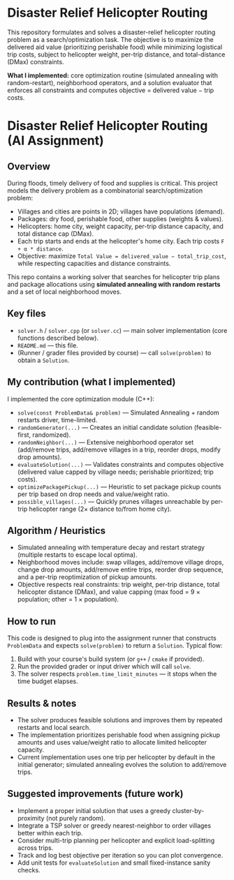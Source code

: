 # Disaster Relief Helicopter Routing

This repository formulates and solves a disaster-relief helicopter routing problem as a search/optimization task. The objective is to maximize the delivered aid value (prioritizing perishable food) while minimizing logistical trip costs, subject to helicopter weight, per-trip distance, and total-distance (DMax) constraints.

**What I implemented:** core optimization routine (simulated annealing with random-restart), neighborhood operators, and a solution evaluator that enforces all constraints and computes objective = delivered value − trip costs.

# Disaster Relief Helicopter Routing (AI Assignment)

## Overview
During floods, timely delivery of food and supplies is critical. This project models the delivery problem as a combinatorial search/optimization problem:
- Villages and cities are points in 2D; villages have populations (demand).
- Packages: dry food, perishable food, other supplies (weights & values).
- Helicopters: home city, weight capacity, per-trip distance capacity, and total distance cap (DMax).
- Each trip starts and ends at the helicopter's home city. Each trip costs `F + α * distance`.
- Objective: maximize `Total Value = delivered_value − total_trip_cost`, while respecting capacities and distance constraints.

This repo contains a working solver that searches for helicopter trip plans and package allocations using **simulated annealing with random restarts** and a set of local neighborhood moves.

## Key files
- `solver.h` / `solver.cpp` (or `solver.cc`) — main solver implementation (core functions described below).
- `README.md` — this file.
- (Runner / grader files provided by course) — call `solve(problem)` to obtain a `Solution`.

## My contribution (what I implemented)
I implemented the core optimization module (C++):
- `solve(const ProblemData& problem)` — Simulated Annealing + random restarts driver, time-limited.
- `randomGenerator(...)` — Creates an initial candidate solution (feasible-first, randomized).
- `randomNeighbor(...)` — Extensive neighborhood operator set (add/remove trips, add/remove villages in a trip, reorder drops, modify drop amounts).
- `evaluateSolution(...)` — Validates constraints and computes objective (delivered value capped by village needs; perishable prioritized; trip costs).
- `optimizePackagePickup(...)` — Heuristic to set package pickup counts per trip based on drop needs and value/weight ratio.
- `possible_villages(...)` — Quickly prunes villages unreachable by per-trip helicopter range (2× distance to/from home city).

## Algorithm / Heuristics
- Simulated annealing with temperature decay and restart strategy (multiple restarts to escape local optima).
- Neighborhood moves include: swap villages, add/remove village drops, change drop amounts, add/remove entire trips, reorder drop sequence, and a per-trip reoptimization of pickup amounts.
- Objective respects real constraints: trip weight, per-trip distance, total helicopter distance (DMax), and value capping (max food = 9 × population; other = 1 × population).

## How to run
This code is designed to plug into the assignment runner that constructs `ProblemData` and expects `solve(problem)` to return a `Solution`. Typical flow:
1. Build with your course's build system (or `g++` / `cmake` if provided).
2. Run the provided grader or input driver which will call `solve`.
3. The solver respects `problem.time_limit_minutes` — it stops when the time budget elapses.


## Results & notes
- The solver produces feasible solutions and improves them by repeated restarts and local search.
- The implementation prioritizes perishable food when assigning pickup amounts and uses value/weight ratio to allocate limited helicopter capacity.
- Current implementation uses one trip per helicopter by default in the initial generator; simulated annealing evolves the solution to add/remove trips.

## Suggested improvements (future work)
- Implement a proper initial solution that uses a greedy cluster-by-proximity (not purely random).
- Integrate a TSP solver or greedy nearest-neighbor to order villages better within each trip.
- Consider multi-trip planning per helicopter and explicit load-splitting across trips.
- Track and log best objective per iteration so you can plot convergence.
- Add unit tests for `evaluateSolution` and small fixed-instance sanity checks.


